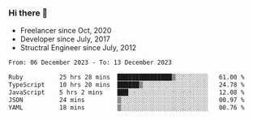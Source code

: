 ### Hi there 👋

- Freelancer since Oct, 2020
- Developer since July, 2017
- Structral Engineer since July, 2012

<!--START_SECTION:waka-->

```txt
From: 06 December 2023 - To: 13 December 2023

Ruby          25 hrs 28 mins  ███████████████▒░░░░░░░░░   61.00 %
TypeScript    10 hrs 20 mins  ██████▒░░░░░░░░░░░░░░░░░░   24.78 %
JavaScript    5 hrs 2 mins    ███░░░░░░░░░░░░░░░░░░░░░░   12.08 %
JSON          24 mins         ▒░░░░░░░░░░░░░░░░░░░░░░░░   00.97 %
YAML          18 mins         ▒░░░░░░░░░░░░░░░░░░░░░░░░   00.76 %
```

<!--END_SECTION:waka-->
